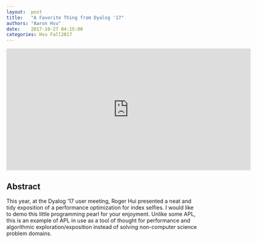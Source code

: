 ```yaml
--- 
layout:  post 
title:   "A Favorite Thing from Dyalog '17"
authors: "Aaron Hsu"
date:    2017-10-27 04:15:00
categories: Hsu Fall2017
--- 
```


<iframe width="640" height="320" src="https://www.youtube.com/embed/539qdXBtmAY" frameborder="0" allowfullscreen></iframe>

## Abstract

This year, at the Dyalog ’17 user meeting, Roger Hui presented a neat and tidy exposition of a performance optimization for index selfies. I would like to demo this little programming pearl for your enjoyment. Unlike some APL, this is an example of APL in use as a tool of thought for performance and algorithmic exploration/exposition instead of solving non-computer science problem domains.
